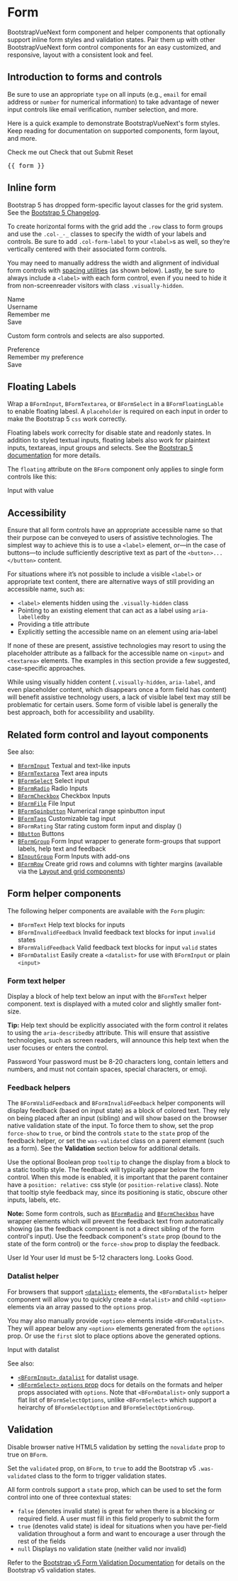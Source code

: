 # Form

<PageHeader>

BootstrapVueNext form component and helper components that optionally support inline form styles and
validation states. Pair them up with other BootstrapVueNext form control components for an easy
customized, and responsive, layout with a consistent look and feel.

</PageHeader>

## Introduction to forms and controls

Be sure to use an appropriate `type` on all inputs (e.g., `email` for email address or `number` for
numerical information) to take advantage of newer input controls like email verification, number
selection, and more.

Here is a quick example to demonstrate BootstrapVueNext's form styles. Keep reading for documentation on
supported components, form layout, and more.

<HighlightCard>
  <BForm @submit="onSubmit" @reset="onReset" v-if="show">
    <BFormGroup
      id="input-group-1"
      label="Email address:"
      label-for="input-1"
      description="We'll never share your email with anyone else."
    >
      <BFormInput
        id="input-1"
        v-model="form.email"
        type="email"
        placeholder="Enter email"
        required
      />
    </BFormGroup>
    <BFormGroup id="input-group-2" label="Your Name:" label-for="input-2">
      <BFormInput
        id="input-2"
        v-model="form.name"
        placeholder="Enter name"
        required
      />
    </BFormGroup>
    <BFormGroup id="input-group-3" label="Food:" label-for="input-3">
      <BFormSelect
        id="input-3"
        v-model="form.food"
        :options="foods"
        required
      />
    </BFormGroup>
    <BFormGroup id="input-group-4">
      <BFormCheckboxGroup
        v-model="form.checked"
        id="checkboxes-4"
      >
        <BFormCheckbox value="me">Check me out</BFormCheckbox>
        <BFormCheckbox value="that">Check that out</BFormCheckbox>
      </BFormCheckboxGroup>
    </BFormGroup>
    <BButton type="submit" variant="primary" class="me-2">Submit</BButton>
    <BButton type="reset" variant="danger">Reset</BButton>
  </BForm>
  <BCard class="mt-3" header="Form Data Result">
    <pre class="m-0">{{ form }}</pre>
  </BCard>
  <template #html>

```vue
<template>
  <BForm @submit="onSubmit" @reset="onReset" v-if="show">
    <BFormGroup
      id="input-group-1"
      label="Email address:"
      label-for="input-1"
      description="We'll never share your email with anyone else."
    >
      <BFormInput
        id="input-1"
        v-model="form.email"
        type="email"
        placeholder="Enter email"
        required
      />
    </BFormGroup>

    <BFormGroup id="input-group-2" label="Your Name:" label-for="input-2">
      <BFormInput id="input-2" v-model="form.name" placeholder="Enter name" required />
    </BFormGroup>
    <BFormGroup id="input-group-3" label="Food:" label-for="input-3">
      <BFormSelect id="input-3" v-model="form.food" :options="foods" required />
    </BFormGroup>

    <BFormGroup id="input-group-4">
      <BFormCheckboxGroup v-model="form.checked" id="checkboxes-4">
        <BFormCheckbox value="me">Check me out</BFormCheckbox>
        <BFormCheckbox value="that">Check that out</BFormCheckbox>
      </BFormCheckboxGroup>
    </BFormGroup>
    <BButton type="submit" variant="primary">Submit</BButton>
    <BButton type="reset" variant="danger">Reset</BButton>
  </BForm>

  <BCard class="mt-3" header="Form Data Result">
    <pre class="m-0">{{ form }}</pre>
  </BCard>
</template>

<script setup lang="ts">
const foods = [{text: 'Select One', value: null}, 'Carrots', 'Beans', 'Tomatoes', 'Corn']

const form = reactive({
  email: '',
  name: '',
  food: null,
  checked: [],
})
const show = ref(true)

const onSubmit = (event) => {
  event.preventDefault()
  alert(JSON.stringify(form))
}

const onReset = (event) => {
  event.preventDefault()
  // Reset our form values
  form.email = ''
  form.name = ''
  form.food = null
  form.checked = []
  // Trick to reset/clear native browser form validation state
  show.value = false
  nextTick(() => {
    show.value = true
  })
}
</script>
```

  </template>
</HighlightCard>

## Inline form

Bootstrap 5 has dropped form-specific layout classes for the grid system. See the
[Bootstrap 5 Changelog](https://getbootstrap.com/docs/5.3/migration/#forms).

To create horizontal forms with the grid add the `.row` class to form groups and use the `.col-_-_` classes
to specify the width of your labels and controls. Be sure to add `.col-form-label` to your `<label>`s as well,
so they’re vertically centered with their associated form controls.

You may need to manually address the width and alignment of individual form controls with
[spacing utilities](/docs/reference/spacing-classes) (as shown below). Lastly, be sure to always
include a `<label>` with each form control, even if you need to hide it from non-screenreader
visitors with class `.visually-hidden`.

<HighlightCard>
  <BForm class="d-flex flex-row align-items-center flex-wrap">
    <label class="col-form-label visually-hidden" for="inline-form-input-name">Name</label>
    <div class="col-lg-3 me-2 my-2">
      <BFormInput id="inline-form-input-name" placeholder="Jane Doe" />
    </div>
    <label class="col-form-label visually-hidden" for="inline-form-input-username"
      >Username</label
    >
    <div class="col-lg-3 me-2 my-2">
      <BInputGroup prepend="@" class="col-lg-4">
        <BFormInput id="inline-form-input-username" placeholder="Username" />
      </BInputGroup>
    </div>
    <div class="col-lg-3 me-2 my-2">
      <BFormCheckbox>Remember me</BFormCheckbox>
    </div>
    <div class="col-lg-1 my-2">
      <BButton variant="primary">Save</BButton>
    </div>
  </BForm>
  <template #html>

```vue-html
<BForm class="d-flex flex-row align-items-center flex-wrap">
  <label class="col-form-label visually-hidden" for="inline-form-input-name">Name</label>
  <div class="col-lg-3 me-2 my-2">
    <BFormInput id="inline-form-input-name" placeholder="Jane Doe" />
  </div>
  <label class="col-form-label visually-hidden" for="inline-form-input-username"
    >Username</label
  >
  <div class="col-lg-3 me-2 my-2">
    <BInputGroup prepend="@" class="col-lg-4">
      <BFormInput id="inline-form-input-username" placeholder="Username" />
    </BInputGroup>
  </div>
  <div class="col-lg-3 me-2 my-2">
    <BFormCheckbox>Remember me</BFormCheckbox>
  </div>
  <div class="col-lg-1 my-2">
    <BButton variant="primary">Save</BButton>
  </div>
</BForm>
```

  </template>
</HighlightCard>

Custom form controls and selects are also supported.

<HighlightCard>
    <BForm>
      <div class="row">
        <label class="col-form-label col-lg-2 me-sm-2" for="inline-form-custom-select-pref"
          >Preference</label
        >
        <div class="col-lg-2">
          <BFormSelect
            id="inline-form-custom-select-pref"
            v-model="customSelect"
            class="mb-2 me-sm-2 mb-sm-0"
            :options="[{text: 'Choose...', value: null}, 'One', 'Two', 'Three']"
          />
        </div>
        <BFormCheckbox class="col-form-label col-lg-3 mb-2 me-sm-2 mb-sm-0"
          >Remember my preference</BFormCheckbox
        >
        <div class="col-lg-2 col-form-label">
          <BButton variant="primary">Save</BButton>
        </div>
      </div>
    </BForm>
  <template #html>

```vue
<template>
  <BForm>
    <div class="row">
      <label class="col-form-label col-lg-2 me-sm-2" for="inline-form-custom-select-pref"
        >Preference</label
      >
      <div class="col-lg-2">
        <BFormSelect
          id="inline-form-custom-select-pref"
          v-model="customSelect"
          class="mb-2 me-sm-2 mb-sm-0"
          :options="[{text: 'Choose...', value: null}, 'One', 'Two', 'Three']"
        />
      </div>
      <BFormCheckbox class="col-form-label col-lg-3 mb-2 me-sm-2 mb-sm-0"
        >Remember my preference</BFormCheckbox
      >
      <div class="col-lg-2 col-form-label">
        <BButton variant="primary">Save</BButton>
      </div>
    </div>
  </BForm>
</template>

<script setup lang="ts">
import {ref} from 'vue'

const customSelect = ref(null)
</script>
```

  </template>
</HighlightCard>

## Floating Labels

Wrap a `BFormInput`, `BFormTextarea`, or `BFormSelect` in a `BFormFloatingLable` to enable floating labesl. A `placeholder`
is required on each input in order to make the Bootstrap 5 `css` work correctly.

<HighlightCard>
  <BForm>
    <BFormFloatingLabel label="Email address" label-for="floatingEmail" class="my-2">
      <BFormInput id="floatingEmail" type="email" placeholder="Email address" />
    </BFormFloatingLabel>
    <BFormFloatingLabel label="Password" label-for="floatingPassword" class="my-2">
      <BFormInput id="floatingPassword" type="password" placeholder="Password" />
    </BFormFloatingLabel>
  </BForm>
  <template #html>

```vue-html
<BForm>
  <BFormFloatingLabel label="Email address" label-for="floatingEmail" class="my-2">
    <BFormInput id="floatingEmail" type="email" placeholder="Email address" />
  </BFormFloatingLabel>
  <BFormFloatingLabel label="Password" label-for="floatingPassword" class="my-2">
    <BFormInput id="floatingPassword" type="password" placeholder="Password" />
  </BFormFloatingLabel>
</BForm>
```

  </template>
</HighlightCard>

Floating labels work correclty for disable state and readonly states. In addition to styled textual inputs, floating labels
also work for plaintext inputs, textareas, input groups and selects.
See the [Bootstrap 5 documentation](https://getbootstrap.com/docs/5.3/forms/floating-labels) for more details.

The `floating` attribute on the `BForm` component only applies to single form controls like this:

<HighlightCard>
  <BForm floating>
    <BFormInput
      id="floatingFormInputValue"
      type="email"
      placeholder="name@example.com"
    />
    <label for="floatingFormInputValue">Input with value</label>
  </BForm>
  <template #html>

```vue-html
<BForm floating>
  <BFormInput
    id="floatingFormInputValue"
    type="email"
    placeholder="name@example.com"
  />
  <label for="floatingFormInputValue">Input with value</label>
</BForm>
```

  </template>
</HighlightCard>

## Accessibility

Ensure that all form controls have an appropriate accessible name so that their purpose can be conveyed to users of
assistive technologies. The simplest way to achieve this is to use a `<label>` element, or—in the case of buttons—to
include sufficiently descriptive text as part of the `<button>...</button>` content.

For situations where it’s not possible to include a visible `<label>` or appropriate text content, there are
alternative ways of still providing an accessible name, such as:

- `<label>` elements hidden using the `.visually-hidden` class
- Pointing to an existing element that can act as a label using `aria-labelledby`
- Providing a title attribute
- Explicitly setting the accessible name on an element using aria-label

If none of these are present, assistive technologies may resort to using the placeholder attribute as a fallback for
the accessible name on `<input>` and `<textarea>` elements. The examples in this section provide a few suggested, case-specific approaches.

While using visually hidden content (`.visually-hidden`, `aria-label`, and even placeholder content, which
disappears once a form field has content) will benefit assistive technology users, a lack of visible label text may
still be problematic for certain users. Some form of visible label is generally the best approach,
both for accessibility and usability.

## Related form control and layout components

See also:

- [`BFormInput`](/docs/components/form-input) Textual and text-like inputs
- [`BFormTextarea`](/docs/components/form-textarea) Text area inputs
- [`BFormSelect`](/docs/components/form-select) Select input
- [`BFormRadio`](/docs/components/form-radio) Radio Inputs
- [`BFormCheckbox`](/docs/components/form-checkbox) Checkbox Inputs
- [`BFormFile`](/docs/components/form-file) File Input
- [`BFormSpinbutton`](/docs/components/form-spinbutton) Numerical range spinbutton input
- [`BFormTags`](/docs/components/form-tags) Customizable tag input
- `BFormRating` Star rating custom form input and display (<NotYetImplemented/>)
- [`BButton`](/docs/components/button) Buttons
- [`BFormGroup`](/docs/components/form-group) Form Input wrapper to generate form-groups that
  support labels, help text and feedback
- [`BInputGroup`](/docs/components/input-group) Form Inputs with add-ons
- [`BFormRow`](/docs/components/grid-system) Create grid rows and columns with tighter margins
  (available via the [Layout and grid components](/docs/components/grid-system))

## Form helper components

The following helper components are available with the `Form` plugin:

- `BFormText` Help text blocks for inputs
- `BFormInvalidFeedback` Invalid feedback text blocks for input `invalid` states
- `BFormValidFeedback` Valid feedback text blocks for input `valid` states
- `BFormDatalist` Easily create a `<datalist>` for use with `BFormInput` or plain `<input>`

### Form text helper

Display a block of help text below an input with the `BFormText` helper component. text is
displayed with a muted color and slightly smaller font-size.

**Tip:** Help text should be explicitly associated with the form control it relates to using the
`aria-describedby` attribute. This will ensure that assistive technologies, such as screen readers,
will announce this help text when the user focuses or enters the control.

<HighlightCard>
  <BForm @submit.stop.prevent>
    <label for="text-password">Password</label>
    <BFormInput
      type="password"
      id="text-password"
      aria-describedby="password-help-block"
    />
    <BFormText id="password-help-block">
      Your password must be 8-20 characters long, contain letters and numbers, and must not
      contain spaces, special characters, or emoji.
    </BFormText>
  </BForm>
  <template #html>

```vue-html
<BForm @submit.stop.prevent>
  <label for="text-password">Password</label>
  <BFormInput
    type="password"
    id="text-password"
    aria-describedby="password-help-block"
  />
  <BFormText id="password-help-block">
    Your password must be 8-20 characters long, contain letters and numbers, and must not
    contain spaces, special characters, or emoji.
  </BFormText>
</BForm>
```

  </template>
</HighlightCard>

### Feedback helpers

The `BFormValidFeedback` and `BFormInvalidFeedback` helper components will display
feedback (based on input state) as a block of colored text. They rely on being placed after an input
(sibling) and will show based on the browser native validation state of the input. To force them to
show, set the prop `force-show` to `true`, or bind the controls `state` to the `state` prop of the
feedback helper, or set the `was-validated` class on a parent element (such as a form). See the
**Validation** section below for additional details.

Use the optional Boolean prop `tooltip` to change the display from a block to a static tooltip
style. The feedback will typically appear below the form control. When this mode is enabled, it is
important that the parent container have a `position: relative:` css style (or `position-relative`
class). Note that tooltip style feedback may, since its positioning is static, obscure other inputs,
labels, etc.

**Note:** Some form controls, such as
[`BFormRadio`](/docs/components/form-radio#contextual-states) and
[`BFormCheckbox`](/docs/components/form-checkbox#contextual-states) have wrapper elements which will prevent
the feedback text from automatically showing (as the feedback component is not a direct sibling of the form
control's input). Use the feedback component's `state` prop (bound to the state of the form control)
or the `force-show` prop to display the feedback.

<HighlightCard>
  <BForm  @submit.stop.prevent>
    <label for="feedback-user">User Id</label>
    <BFormInput v-model="userId" :state="validation" id="feedback-user" />
    <BFormInvalidFeedback :state="validation">
      Your user Id must be 5-12 characters long.
    </BFormInvalidFeedback>
    <BFormValidFeedback :state="validation">
      Looks Good.
    </BFormValidFeedback>
    </BForm>
  <template #html>

```vue
<template>
  <BForm @submit.stop.prevent>
    <label for="feedback-user">User Id</label>
    <BFormInput v-model="userId" :state="validation" id="feedback-user" />
    <BFormInvalidFeedback :state="validation">
      Your user Id must be 5-12 characters long.
    </BFormInvalidFeedback>
    <BFormValidFeedback :state="validation"> Looks Good. </BFormValidFeedback>
  </BForm>
</template>

<script setup lang="ts">
const userId = ref('')

const validation = computed(() => userId.value.length > 4 && userId.value.length < 13)
</script>
```

  </template>
</HighlightCard>

### Datalist helper

For browsers that support
[`<datalist>`](https://developer.mozilla.org/en-US/docs/Web/HTML/Element/datalist) elements, the
`<BFormDatalist>` helper component will allow you to quickly create a `<datalist>` and child
`<option>` elements via an array passed to the `options` prop.

You may also manually provide `<option>` elements inside `<BFormDatalist>`. They will appear below
any `<option>` elements generated from the `options` prop. Or use the `first` slot to place options
above the generated options.

<HighlightCard>
    <div>
      <label for="input-with-list">Input with datalist</label>
      <BFormInput id="input-with-list" list="input-list" />
      <BFormDatalist id="input-list" :options="datalistOptions" />
    </div>
  <template #html>

```vue
<template>
  <div>
    <label for="input-with-list">Input with datalist</label>
    <BFormInput id="input-with-list" list="input-list" />
    <BFormDatalist id="input-list" :options="datalistOptions" />
  </div>
</template>

<script setup lang="ts">
const datalistOptions = ['Apple', 'Banana', 'Grape', 'Kiwi', 'Orange']
</script>
```

  </template>
</HighlightCard>

See also:

- [`<BFormInput> datalist`](/docs/components/form-input#datalist-support) for datalist usage.
- [`<BFormSelect>` `options` prop](/docs/components/form-select#options-property) docs for details
  on the formats and helper props associated with `options`. Note that `<BFormDatalist>` only support
  a flat list of `BFormSelectOptions`, unlike `<BFormSelect>` which support a heirarchy of
  `BFormSelectOption` and `BFormSelectOptionGroup`.

## Validation

Disable browser native HTML5 validation by setting the `novalidate` prop to true on `BForm`.

Set the `validated` prop, on `BForm`, to `true` to add the Bootstrap v5 `.was-validated` class to
the form to trigger validation states.

All form controls support a `state` prop, which can be used to set the form control into one
of three contextual states:

- `false` (denotes invalid state) is great for when there is a blocking or required field. A user
  must fill in this field properly to submit the form
- `true` (denotes valid state) is ideal for situations when you have per-field validation throughout
  a form and want to encourage a user through the rest of the fields
- `null` Displays no validation state (neither valid nor invalid)

Refer to the
[Bootstrap v5 Form Validation Documentation](https://getbootstrap.com/docs/5.3/forms/validation/)
for details on the Bootstrap v5 validation states.

<ComponentReference :data="data" />

<script setup lang="ts">
import {data} from '../../data/components/form.data'
import ComponentReference from '../../components/ComponentReference.vue'
import HighlightCard from '../../components/HighlightCard.vue'
import NotYetImplemented from '../../components/NotYetImplemented.vue'
import {
  BFormDatalist,
  BFormInvalidFeedback,
  BFormText,
  BFormValidFeedback,
  BInputGroup,
  BCard,
  BCardBody,
  BButton,
  BForm,
  BFormCheckboxGroup,
  BFormCheckbox,
  BFormFloatingLabel,
  BFormGroup,
  BFormInput,
  BFormSelect
} from 'bootstrap-vue-next'
import {ref, computed, reactive, nextTick} from 'vue'

const form = reactive({
  email: '',
  name: '',
  food: null,
  checked: []
})

const foods = [{ text: 'Select One', value: null }, 'Carrots', 'Beans', 'Tomatoes', 'Corn']
const show = ref(true)

const onSubmit = (event) => {
  event.preventDefault()
  alert(JSON.stringify(form))
}

const onReset = (event) => {
  event.preventDefault()
  // Reset our form values
  form.email = ''
  form.name = ''
  form.food = null
  form.checked = []
  // Trick to reset/clear native browser form validation state
  show.value = false
  nextTick(() => {
    show.value = true
  })
}

const userId = ref('')
const validation = computed(()=> userId.value.length > 4 && userId.value.length < 13)

const customSelect = ref(null)

const datalistOptions = ['Apple', 'Banana', 'Grape', 'Kiwi', 'Orange']

</script>
